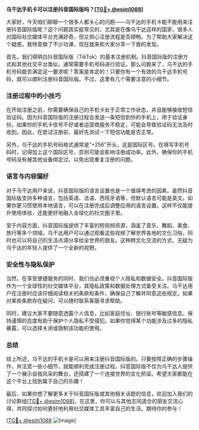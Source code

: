 **乌干达手机卡可以注册抖音国际版吗？[[TG💪+ @esim1088](https://t.me/s/esim1088)]**

大家好，今天咱们聊聊一个很多人都关心的问题——乌干达的手机卡能不能用来注册抖音国际版呢？这个问题其实挺常见的，尤其是在像乌干达这样的国家，很多人对国际社交媒体平台充满好奇，但又担心注册流程是否顺畅。为了帮助大家解决这个疑惑，我特意做了不少功课，现在就来和大家分享一下我的发现。

首先，我们得明白抖音国际版（TikTok）的基本注册机制。抖音国际版的注册方式和其他社交平台类似，通常需要手机号码进行验证。那么问题来了，乌干达的手机号码能否满足这一要求呢？答案是肯定的！只要你有一个有效的乌干达手机号码，就可以顺利注册抖音国际版。不过，这里有几个需要注意的小细节。

### 注册过程中的小技巧

在开始注册之前，你需要确保自己的手机卡处于正常工作状态，并且能够接收短信验证码。因为抖音国际版的注册过程会发送一条短信到你的手机上，用于验证身份。如果你的手机卡信号不好或者运营商服务不稳定，可能会导致验证码无法及时收到。因此，在尝试注册前，最好先测试一下短信功能是否正常。

另外，乌干达的手机号码格式通常是“+256”开头，这是国际区号。在填写手机号码时，记得加上这个国际区号，否则可能会影响注册成功率。此外，确保你的手机号码没有被其他设备绑定过，以免出现重复注册的问题。

### 语言与内容偏好

对于乌干达用户来说，抖音国际版的语言设置也是一个值得考虑的因素。虽然抖音国际版支持多种语言，包括英语、法语、西班牙语等，但默认语言可能是英文。如果你更习惯使用本地语言，可以在注册完成后调整应用的语言设置。这样不仅能提升使用体验，还能更好地融入全球化的社交圈子里。

至于内容方面，抖音国际版提供了丰富的短视频资源，涵盖了音乐、舞蹈、美食、旅行等多个领域。乌干达用户可以通过观看这些视频了解世界各地的文化习俗，同时也可以将自己的生活点滴分享给全世界的朋友。这种跨文化交流的方式，无疑为乌干达的年轻人提供了一个全新的视野。

### 安全性与隐私保护

当然，在享受便捷服务的同时，我们也必须重视个人隐私和数据安全。抖音国际版作为一个全球性的社交媒体平台，其隐私政策和数据处理方式备受关注。乌干达用户在注册时应该仔细阅读相关的条款和条件，确保自己了解并同意这些规定。如果对某些条款存在疑问，可以随时联系客服寻求帮助。

同时，建议大家不要随意透露个人信息，比如家庭住址、银行账号等敏感信息。保持谨慎的态度有助于保护个人隐私不受侵犯。如果你觉得某个功能涉及过多的隐私暴露，可以选择关闭或限制该功能的使用。

### 总结

综上所述，乌干达的手机卡是可以用来注册抖音国际版的。只要按照正确的步骤操作，并注意一些小细节，就能顺利完成注册过程。抖音国际版不仅为乌干达人提供了一个展示自我风采的舞台，还搭建了一个连接世界的文化桥梁。希望大家都能在这个平台上找到属于自己的乐趣！

最后，如果你想了解更多关于抖音国际版或其他相关话题的信息，欢迎加入我们的讨论群组[[TG💪+ @esim1088](https://t.me/s/esim1088)]。在这里，你可以与其他志同道合的朋友交流心得，共同探讨如何更好地利用社交媒体工具丰富自己的生活。期待你的参与！

[[TG💪+ @esim1088](https://t.me/s/esim1088) ![Image](https://i.postimg.cc/4NQfJmqS/Snipaste-2025-05-13-00-14-12.png)]